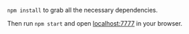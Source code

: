 
`npm install` to grab all the necessary dependencies. 

Then run `npm start` and open <localhost:7777> in your browser.

